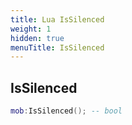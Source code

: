 ```yaml
---
title: Lua IsSilenced
weight: 1
hidden: true
menuTitle: IsSilenced
---
```

## IsSilenced
```lua
mob:IsSilenced(); -- bool
```